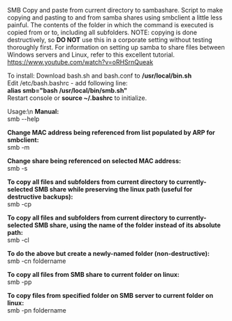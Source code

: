 SMB Copy and paste from current directory to sambashare.
Script to make copying and pasting to and from samba shares using smbclient a little less painful. The contents of the folder in which the command is executed is copied from or to, including all subfolders. NOTE: copying is done destructively, so **DO NOT** use this in a corporate setting without testing thoroughly first. For information on setting up samba to share files between Windows servers and Linux, refer to this excellent tutorial. https://www.youtube.com/watch?v=oRHSrnQueak

To install:
Download bash.sh and bash.conf to **/usr/local/bin.sh**\
Edit /etc/bash.bashrc - add following line:\
**alias smb="bash /usr/local/bin/smb.sh"**\
Restart console or **source ~/.bashrc** to initialize.

Usage:\n
**Manual:**\
smb --help

**Change MAC address being referenced from list populated by ARP for smbclient:**\
smb -m

**Change share being referenced on selected MAC address:**\
smb -s 

**To copy all files and subfolders from current directory to currently-selected SMB share while preserving the linux path (useful for destructive backups):**\
smb -cp

**To copy all files and subfolders from current directory to currently-selected SMB share, using the name of the folder instead of its absolute path:**\
smb -cl

**To do the above but create a newly-named folder (non-destructive):**\
smb -cn foldername

**To copy all files from SMB share to current folder on linux:**\
smb -pp

**To copy files from specified folder on SMB server to current folder on linux:**\
smb -pn foldername
